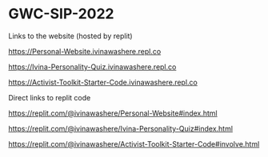 # GWC-SIP-2022

Links to the website (hosted by replit)

https://Personal-Website.ivinawashere.repl.co

https://Ivina-Personality-Quiz.ivinawashere.repl.co

https://Activist-Toolkit-Starter-Code.ivinawashere.repl.co



Direct links to replit code

https://replit.com/@ivinawashere/Personal-Website#index.html

https://replit.com/@ivinawashere/Ivina-Personality-Quiz#index.html 

https://replit.com/@ivinawashere/Activist-Toolkit-Starter-Code#involve.html
